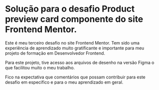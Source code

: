 # Solução para o desafio Product preview card componente do site Frontend Mentor.

Este é meu terceiro desafio no site Frontend Mentor. Tem sido uma experiência de aprendizado muito gratificante e importante para meu projeto de formação em Desenvolvedor Frontend.

Para este projeto, tive acesso aos arquivos de desenho na versão Figma o que facilitou muito o meu trabalho.

Fico na expectativa que comentários que possam contribuir para este desafio em especifico e para o meu aprendizado em geral.

